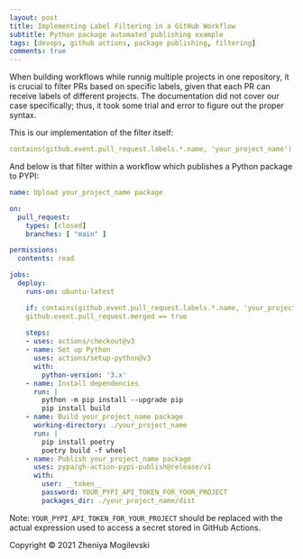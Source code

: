 ```yaml
---
layout: post
title: Implementing Label Filtering in a GitHub Workflow
subtitle: Python package automated publishing example
tags: [devops, github actions, package publishing, filtering]
comments: true
---
```


When building workflows while runnig multiple projects in one repository, it is crucial to filter PRs based on specific labels, given that each PR can receive labels of different projects. The documentation did not cover our case specifically; thus, it took some trial and error to figure out the proper syntax. 

This is our implementation of the filter itself:

```yaml
contains(github.event.pull_request.labels.*.name, 'your_project_name')
```

And below is that filter within a workflow which publishes a Python package to PYPI:

```yaml
name: Upload your_project_name package

on:
  pull_request:
    types: [closed]
    branches: [ "main" ]

permissions:
  contents: read

jobs:
  deploy:
    runs-on: ubuntu-latest

    if: contains(github.event.pull_request.labels.*.name, 'your_project_name') &&
    github.event.pull_request.merged == true
    
    steps:
    - uses: actions/checkout@v3
    - name: Set up Python
      uses: actions/setup-python@v3
      with:
        python-version: '3.x'
    - name: Install dependencies
      run: |
        python -m pip install --upgrade pip
        pip install build
    - name: Build your_project_name package
      working-directory: ./your_project_name
      run: |
        pip install poetry
        poetry build -f wheel
    - name: Publish your_project_name package
      uses: pypa/gh-action-pypi-publish@release/v1
      with:
        user: __token__
        password: YOUR_PYPI_API_TOKEN_FOR_YOUR_PROJECT
        packages_dir: ./your_project_name/dist
```
Note: `YOUR_PYPI_API_TOKEN_FOR_YOUR_PROJECT` should be replaced with the actual expression used to access a secret stored in GitHub Actions.

Copyright © 2021 Zheniya Mogilevski
